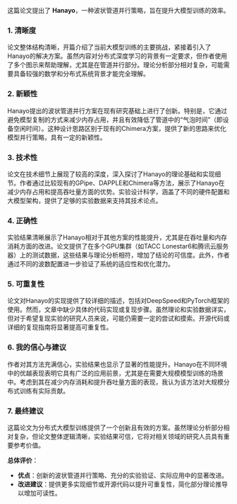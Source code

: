 这篇论文提出了 **Hanayo**，一种波状管道并行策略，旨在提升大模型训练的效率。

### 1. **清晰度**
论文整体结构清晰，开篇介绍了当前大模型训练的主要挑战，紧接着引入了Hanayo的解决方案。虽然内容对分布式深度学习的背景有一定要求，但作者使用了多个图示来帮助理解，尤其是在管道并行部分。理论分析部分相对复杂，可能需要具备较强的数学和分布式系统背景才能完全理解。

### 2. **新颖性**
Hanayo提出的波状管道并行方案在现有研究基础上进行了创新。特别是，它通过避免模型复制的方式来减少内存占用，并且有效降低了管道中的“气泡时间”（即设备空闲时间）。这种设计思路区别于现有的Chimera方案，提供了新的思路来优化模型并行策略，具有一定的新颖性。

### 3. **技术性**
论文在技术细节上展现了较高的深度，深入探讨了Hanayo的理论基础和实现细节。作者通过比较现有的GPipe、DAPPLE和Chimera等方法，展示了Hanayo在减少内存占用和提高吞吐量方面的优势。实验设计科学，涵盖了不同的硬件配置和大模型架构，提供了足够的实验数据来支持其技术论点。

### 4. **正确性**
实验结果清晰展示了Hanayo相对于其他方案的性能提升，尤其是在吞吐量和内存消耗方面的改进。论文提供了在多个GPU集群（如TACC Lonestar6和腾讯云服务器）上的测试数据，这些结果与理论分析相符，增加了结论的可信度。此外，作者通过不同的波数配置进一步验证了系统的适应性和优化潜力。

### 5. **可重复性**
论文对Hanayo的实现提供了较详细的描述，包括对DeepSpeed和PyTorch框架的使用。然而，文章中缺少具体的代码实现或复现步骤。虽然理论和实验数据详实，但对于希望复现实验的研究人员来说，可能仍需要一定的尝试和摸索。开源代码或详细的复现指南将显著提高可重复性。

### 6. **我的信心与建议**
作者对其方法充满信心，实验结果也显示了显著的性能提升。Hanayo在不同环境中的优越表现表明它具有广泛的应用前景，尤其是在需要大规模模型训练的场景中。考虑到其在减少内存消耗和提升吞吐量方面的表现，我认为该方法对大规模分布式训练有实际贡献。

### 7. **最终建议**
这篇论文为分布式大模型训练提供了一个创新且有效的方案。虽然理论分析部分相对复杂，但论文整体逻辑清晰，实验结果可信，它将对相关领域的研究人员具有重要参考价值。

**总体评价**：
- **优点**：创新的波状管道并行策略、充分的实验验证、实际应用中的显著改进。
- **改进建议**：提供更多实现细节或开源代码以提升可重复性，简化部分理论推导以增加可读性。